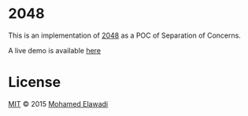  # 2048
This is an implementation of [2048](https://en.wikipedia.org/wiki/2048) as a POC of Separation of Concerns.

A live demo is available [here](http://mie00.github.io/2048)

# License
[MIT](./LICENSE) © 2015 [Mohamed Elawadi](http://www.github.com/mie00)